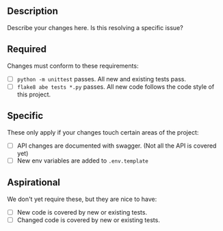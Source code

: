 ## Description
Describe your changes here. Is this resolving a specific issue?

## Required
Changes must conform to these requirements:
* [ ] `python -m unittest` passes.  All new and existing tests pass.
* [ ] `flake8 abe tests *.py` passes. All new code follows the code style of this project.

## Specific
These only apply if your changes touch certain areas of the project:
* [ ] API changes are documented with swagger. (Not all the API is covered yet)
* [ ] New env variables are added to `.env.template`

## Aspirational
We don't yet require these, but they are nice to have:
* [ ] New code is covered by new or existing tests.
* [ ] Changed code is covered by new or existing tests.
